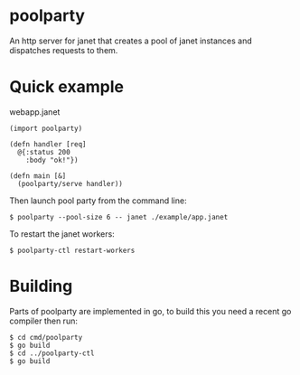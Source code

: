 # poolparty

An http server for janet that creates a pool of janet instances and dispatches requests to them.


# Quick example

webapp.janet
```
(import poolparty)

(defn handler [req]
  @{:status 200
    :body "ok!"})

(defn main [&]
  (poolparty/serve handler))
```

Then launch pool party from the command line:

```
$ poolparty --pool-size 6 -- janet ./example/app.janet
```

To restart the janet workers:

```
$ poolparty-ctl restart-workers
```

# Building

Parts of poolparty are implemented in go, to build this you need a recent go compiler then run:
```
$ cd cmd/poolparty
$ go build
$ cd ../poolparty-ctl
$ go build
```